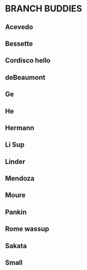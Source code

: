 # BRANCH BUDDIES

## Acevedo

## Bessette

## Cordisco hello

## deBeaumont

## Ge

## He

## Hermann

## Li Sup

## Linder

## Mendoza

## Moure

## Pankin

## Rome wassup

## Sakata

## Small
